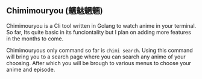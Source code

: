 ## Chimimouryou (魑魅魍魎)

Chimimouryou is a Cli tool written in Golang to watch anime in your terminal. So far, Its quite basic in its funciontality but I plan on adding more features in the months to come. 

Chimimouryous only command so far is `chimi search`. Using this command will bring you to a search page where you can search
any anime of your choosing. After which you will be brough to various menus to choose your anime and episode.

